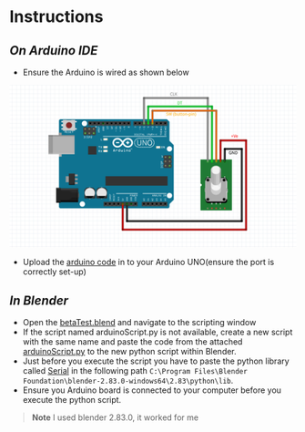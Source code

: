 # Instructions

## _On Arduino IDE_
- Ensure the Arduino is wired as shown below


![Wiring...](screenshots/rotary4blend.PNG?raw=true "Optional Title")

- Upload the [arduino code][arduinocode] in to your Arduino UNO(ensure the port is correctly set-up)

## _In Blender_
- Open the [betaTest.blend][blendfile] and navigate to the scripting window
- If the script named arduinoScript.py is not available, create a new script with the same name and paste the code from the attached [arduinoScript.py][script] to the new python script within Blender.
- Just before you execute the script you have to paste the python library called [Serial][library] in the following path `C:\Program Files\Blender Foundation\blender-2.83.0-windows64\2.83\python\lib`.
- Ensure you Arduino board is connected to your computer before you execute the python script.


> **Note** 
> I used blender 2.83.0, it worked for me 




[script]: arduinoScript.py
[blendfile]: betaTest.blend
[arduinocode]: Rotary_Encoder/Rotary_Encoder.ino
[library]: serial
